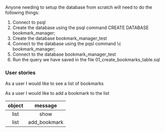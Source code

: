 Anyone needing to setup the database from scratch will need to do the following things:
1. Connect to psql
2. Create the database using the psql command CREATE DATABASE bookmark_manager;
3. Create the database bookmark_manager_test
4. Connect to the database using the pqsl command \c bookmark_manager;
5. Connect to the database bookmark_manager_test
4. Run the query we have saved in the file 01_create_bookmarks_table.sql

### User stories ###
As a user
I would like to see a list of bookmarks

As a user
I would like to add a bookmark to the list

|object|message|
|:----:|:-----:|
|list  |show   |
|list  |add_bookmark|
